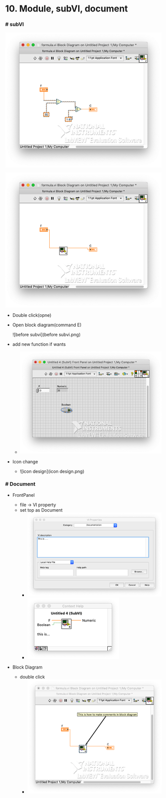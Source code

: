 # 10. Module, subVI, document



### # subVI

![subvi1](subvi1.png)

![subvi2](subvi2.png)

- Double click(opne)

- Open block diagram(command E)

  ![before subvi](before subvi.png)

- add new function if wants

  - ![addnew](addnew.png)

- Icon change

  - ![icon design](icon design.png)



### # Document

- FrontPanel
  - file -> VI property
  - set top as Document
    - ![documentInFrontPanel](documentInFrontPanel.png)
    - ![docuFront2](docuFront2.png)

- Block Diagram
  - double click 
    - ![BlockDiagramComment](BlockDiagramComment.png)